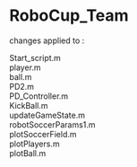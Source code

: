 # RoboCup_Team
changes applied to :

Start_script.m  
player.m  
ball.m  
PD2.m  
PD_Controller.m  
KickBall.m  
updateGameState.m  
robotSoccerParams1.m  
plotSoccerField.m  
plotPlayers.m  
plotBall.m
